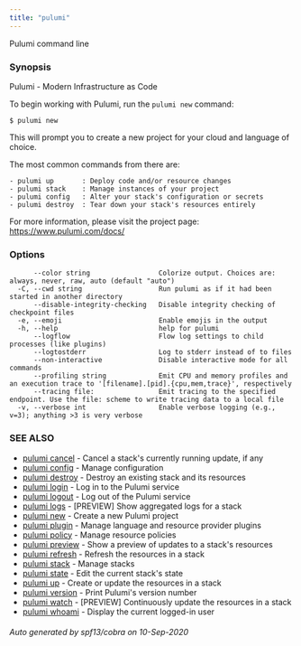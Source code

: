 ```yaml
---
title: "pulumi"
---
```




Pulumi command line

### Synopsis

Pulumi - Modern Infrastructure as Code

To begin working with Pulumi, run the `pulumi new` command:

    $ pulumi new

This will prompt you to create a new project for your cloud and language of choice.

The most common commands from there are:

    - pulumi up       : Deploy code and/or resource changes
    - pulumi stack    : Manage instances of your project
    - pulumi config   : Alter your stack's configuration or secrets
    - pulumi destroy  : Tear down your stack's resources entirely

For more information, please visit the project page: https://www.pulumi.com/docs/

### Options

```
      --color string                 Colorize output. Choices are: always, never, raw, auto (default "auto")
  -C, --cwd string                   Run pulumi as if it had been started in another directory
      --disable-integrity-checking   Disable integrity checking of checkpoint files
  -e, --emoji                        Enable emojis in the output
  -h, --help                         help for pulumi
      --logflow                      Flow log settings to child processes (like plugins)
      --logtostderr                  Log to stderr instead of to files
      --non-interactive              Disable interactive mode for all commands
      --profiling string             Emit CPU and memory profiles and an execution trace to '[filename].[pid].{cpu,mem,trace}', respectively
      --tracing file:                Emit tracing to the specified endpoint. Use the file: scheme to write tracing data to a local file
  -v, --verbose int                  Enable verbose logging (e.g., v=3); anything >3 is very verbose
```

### SEE ALSO

* [pulumi cancel](/docs/reference/cli/pulumi_cancel/)	 - Cancel a stack's currently running update, if any
* [pulumi config](/docs/reference/cli/pulumi_config/)	 - Manage configuration
* [pulumi destroy](/docs/reference/cli/pulumi_destroy/)	 - Destroy an existing stack and its resources
* [pulumi login](/docs/reference/cli/pulumi_login/)	 - Log in to the Pulumi service
* [pulumi logout](/docs/reference/cli/pulumi_logout/)	 - Log out of the Pulumi service
* [pulumi logs](/docs/reference/cli/pulumi_logs/)	 - [PREVIEW] Show aggregated logs for a stack
* [pulumi new](/docs/reference/cli/pulumi_new/)	 - Create a new Pulumi project
* [pulumi plugin](/docs/reference/cli/pulumi_plugin/)	 - Manage language and resource provider plugins
* [pulumi policy](/docs/reference/cli/pulumi_policy/)	 - Manage resource policies
* [pulumi preview](/docs/reference/cli/pulumi_preview/)	 - Show a preview of updates to a stack's resources
* [pulumi refresh](/docs/reference/cli/pulumi_refresh/)	 - Refresh the resources in a stack
* [pulumi stack](/docs/reference/cli/pulumi_stack/)	 - Manage stacks
* [pulumi state](/docs/reference/cli/pulumi_state/)	 - Edit the current stack's state
* [pulumi up](/docs/reference/cli/pulumi_up/)	 - Create or update the resources in a stack
* [pulumi version](/docs/reference/cli/pulumi_version/)	 - Print Pulumi's version number
* [pulumi watch](/docs/reference/cli/pulumi_watch/)	 - [PREVIEW] Continuously update the resources in a stack
* [pulumi whoami](/docs/reference/cli/pulumi_whoami/)	 - Display the current logged-in user

###### Auto generated by spf13/cobra on 10-Sep-2020
